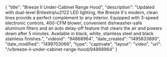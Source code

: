 {
    "title": "Breeze II Under-Cabinet Range Hood",
    "description": "Updated with dual-level Britestrip\u2122 LED lighting, the Breeze II's modern, clean lines provide a perfect complement to any interior. Equipped with 3-speed electronic controls, 400-CFM blower, convenient dishwasher-safe aluminum filters and an auto delay-off feature that clears the air and powers down after 5 minutes. Available in black, white, stainless steel and black stainless finishes.",
    "videoid": "94868964",
    "date_created": "1495833890",
    "date_modified": "1499703066",
    "type": "captivate",
    "layout": "video",
    "url": "\/v\/breeze-ii-under-cabinet-range-hood\/94868964"
}